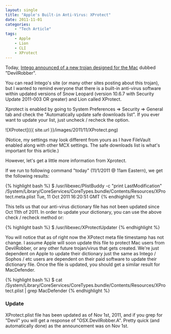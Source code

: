 ```yaml
---
layout: single
title: "Apple's Built-in Anti-Virus: XProtect"
date: 2011-11-01
categories:
    - "Tech Article"
tags:
    - Apple
    - Lion
    - CLI
    - XProtect
---
```

Today, [Intego announced of a new trojan designed for the Mac][DevilRobber] dubbed "DevilRobber".

You can read Intego's site (or many other sites posting about this trojan), but I wanted to remind everyone that there is a built-in anti-virus software within updated versions of Snow Leopard (version 10.6.7 with Security Update 2011-003 OR greater) and Lion called XProtect.

Xprotect is enabled by going to System Preferences => Security => General tab and check the "Automatically update safe downloads list". If you ever want to update your list, just uncheck / recheck the option.

![XProtect]({{ site.url }}/images/2011/11/XProtect.png)

(Notice, my settings may look different from yours as I have FileVault enabled along with other MCX settings. The safe downloads list is what's important for this article.)

However, let's get a little more information from Xprotect.

If we run to following command "today" (11/1/2011 @ 11am Eastern), we get the following results:

{% highlight bash %}
$ /usr/libexec/PlistBuddy -c "print LastModification" /System/Library/CoreServices/CoreTypes.bundle/Contents/Resources/XProtect.meta.plist
	Tue, 11 Oct 2011 16:20:51 GMT
{% endhighlight %}

This tells us that our anti-virus dictionary file has not been updated since Oct 11th of 2011. In order to update your dictionary, you can use the above check / recheck method or:

{% highlight bash %}
$ /usr/libexec/XProtectUpdater
{% endhighlight %}

You will notice that as of right now the XPotect meta file timestamp has not change. I assume Apple will soon update this file to protect Mac users from DevilRobber, or any other future trojan/virus that gets created. We're just dependent on Apple to update their dictionary just the same as Intego / Sophos / etc users are dependent on their paid software to update their dictionary file. Once the file is updated, you should get a similar result for MacDefender.

{% highlight bash %}
$ cat /System/Library/CoreServices/CoreTypes.bundle/Contents/Resources/XProtect.plist | grep MacDefender
{% endhighlight %}

### Update
XProtect.plist file has been updated as of Nov 1st, 2011, and if you grep for "Devil" you will get a response of "OSX.DevilRobber.A". Pretty quick (and automatically done) as the announcement was on Nov 1st.

[DevilRobber]: http://blog.intego.com/new-malware-devilrobber-grabs-files-and-bitcoins-performs-bitcoin-mining-and-more/
